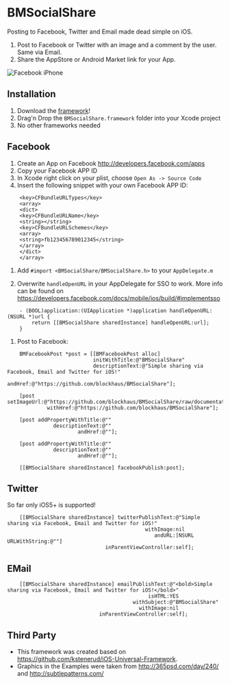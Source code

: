 # BMSocialShare

Posting to Facebook, Twitter and Email made dead simple on iOS.

1. Post to Facebook or Twitter with an image and a comment by the user. Same via Email.
1. Share the AppStore or Android Market link for your App.

![Facebook iPhone](https://github.com/blockhaus/BMSocialShare/raw/documentation/header.png)


## Installation

1. Download the [framework](https://github.com/downloads/blockhaus/BMSocialShare/BMSocialShare.framework_v0.1.zip])!
1. Drag'n Drop the `BMSocialShare.framework` folder into your Xcode project
1. No other frameworks needed


## Facebook

1. Create an App on Facebook http://developers.facebook.com/apps
1. Copy your Facebook APP ID
1. In Xcode right click on your plist, choose `Open As -> Source Code`
1. Insert the following snippet with your own Facebook APP ID:

```
    <key>CFBundleURLTypes</key>
    <array>
    <dict>
    <key>CFBundleURLName</key>
    <string></string>
    <key>CFBundleURLSchemes</key>
    <array>           
    <string>fb123456789012345</string>
    </array>
    </dict>
    </array>
```

1. Add `#import <BMSocialShare/BMSocialShare.h>` to your `AppDelegate.m`

1. Overwrite `handleOpenURL` in your AppDelegate for SSO to work. More info can be found on https://developers.facebook.com/docs/mobile/ios/build/#implementsso

```
    - (BOOL)application:(UIApplication *)application handleOpenURL:(NSURL *)url {
        return [[BMSocialShare sharedInstance] handleOpenURL:url];
    }
```

1. Post to Facebook:

```
    BMFacebookPost *post = [[BMFacebookPost alloc] 
                            initWithTitle:@"BMSocialShare" 
                            descriptionText:@"Simple sharing via Facebook, Email and Twitter for iOS!"
                            andHref:@"https://github.com/blockhaus/BMSocialShare"];
    
    [post setImageUrl:@"https://github.com/blockhaus/BMSocialShare/raw/documentation/header.png" 
             withHref:@"https://github.com/blockhaus/BMSocialShare"];
    
    [post addPropertyWithTitle:@"" 
               descriptionText:@""
                       andHref:@""];
    
    [post addPropertyWithTitle:@""
               descriptionText:@""
                       andHref:@""];
    
    [[BMSocialShare sharedInstance] facebookPublish:post];
```


## Twitter

So far only iOS5+ is supported!

```
    [[BMSocialShare sharedInstance] twitterPublishText:@"Simple sharing via Facebook, Email and Twitter for iOS!"
                                             withImage:nil
                                                andURL:[NSURL URLWithString:@""] 
                                inParentViewController:self];
```

## EMail

```
    [[BMSocialShare sharedInstance] emailPublishText:@"<bold>Simple sharing via Facebook, Email and Twitter for iOS!</bold>"
                                              isHTML:YES
                                         withSubject:@"BMSocialShare"
                                           withImage:nil
                              inParentViewController:self];
```


Third Party
---------

* This framework was created based on https://github.com/kstenerud/iOS-Universal-Framework.
* Graphics in the Examples were taken from http://365psd.com/day/240/ and http://subtlepatterns.com/
